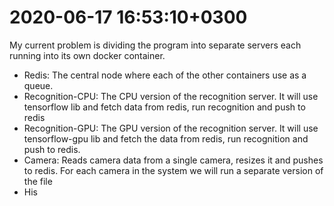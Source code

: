 # 2020-06-17 16:53:10+0300

My current problem is dividing the program into separate servers each running into its own docker
container. 

- Redis: The central node where each of the other containers use as a queue. 
- Recognition-CPU: The CPU version of the recognition server. It will use tensorflow lib and fetch
    data from redis, run recognition and push to redis
- Recognition-GPU: The GPU version of the recognition server. It will use tensorflow-gpu lib and
    fetch the data from redis, run recognition and push to redis. 
- Camera: Reads camera data from a single camera, resizes it and pushes to redis. For each camera in
    the system we will run a separate version of the file
- His
